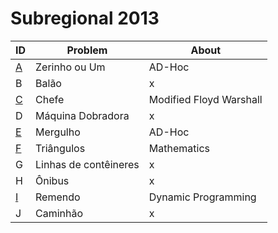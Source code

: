 # **Subregional 2013**

| ID  |  Problem  | About |
| - | ------------------- | -------- |
| [A](https://github.com/3Strela/Competitive_Programing/blob/master/Competitions/ACM-ICPC_Brazil_Subregional/AnyEx/Zerinho.cpp) |  Zerinho ou Um |  AD-Hoc |
| B |  Balão |  x |
| [C](https://github.com/3Strela/Competitive_Programing/blob/master/Competitions/ACM-ICPC_Brazil_Subregional/AnyEx/Chefe.cpp) |  Chefe |  Modified Floyd Warshall |
| D |  Máquina Dobradora |  x |
| [E](https://github.com/3Strela/Competitive_Programing/blob/master/Competitions/ACM-ICPC_Brazil_Subregional/AnyEx/Mergulho.cpp) |  Mergulho |  AD-Hoc |
| [F](https://github.com/3Strela/Competitive_Programing/blob/master/Competitions/ACM-ICPC_Brazil_Subregional/AnyEx/Tri.cpp) |  Triângulos |  Mathematics |
| G |  Linhas de contêineres |  x |
| H |  Ônibus |  x |
| [I](https://github.com/3Strela/Competitive_Programing/blob/master/Competitions/ACM-ICPC_Brazil_Subregional/AnyEx/Remendo.cpp) |  Remendo |  Dynamic Programming |
| J |  Caminhão |  x |